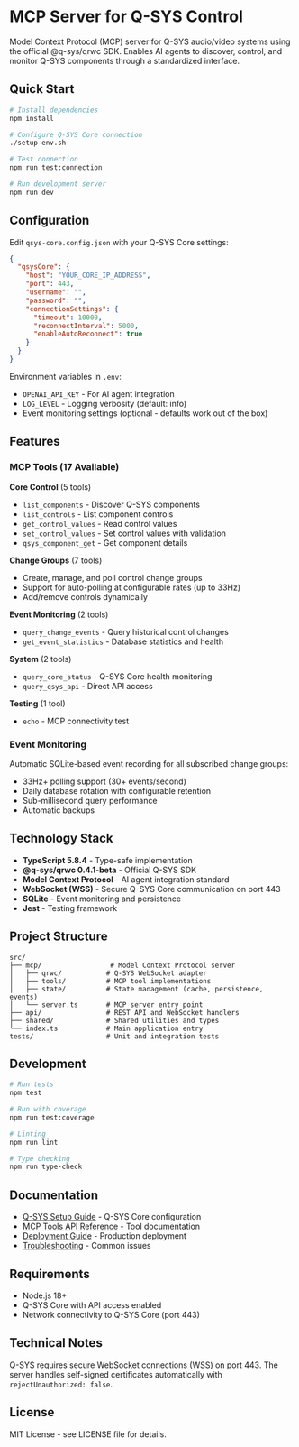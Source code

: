 # MCP Server for Q-SYS Control

Model Context Protocol (MCP) server for Q-SYS audio/video systems using the official @q-sys/qrwc SDK. Enables AI agents to discover, control, and monitor Q-SYS components through a standardized interface.

## Quick Start

```bash
# Install dependencies
npm install

# Configure Q-SYS Core connection
./setup-env.sh

# Test connection
npm run test:connection

# Run development server
npm run dev
```

## Configuration

Edit `qsys-core.config.json` with your Q-SYS Core settings:

```json
{
  "qsysCore": {
    "host": "YOUR_CORE_IP_ADDRESS",
    "port": 443,
    "username": "",
    "password": "",
    "connectionSettings": {
      "timeout": 10000,
      "reconnectInterval": 5000,
      "enableAutoReconnect": true
    }
  }
}
```

Environment variables in `.env`:
- `OPENAI_API_KEY` - For AI agent integration
- `LOG_LEVEL` - Logging verbosity (default: info)
- Event monitoring settings (optional - defaults work out of the box)

## Features

### MCP Tools (17 Available)

**Core Control** (5 tools)
- `list_components` - Discover Q-SYS components
- `list_controls` - List component controls
- `get_control_values` - Read control values
- `set_control_values` - Set control values with validation
- `qsys_component_get` - Get component details

**Change Groups** (7 tools)
- Create, manage, and poll control change groups
- Support for auto-polling at configurable rates (up to 33Hz)
- Add/remove controls dynamically

**Event Monitoring** (2 tools)
- `query_change_events` - Query historical control changes
- `get_event_statistics` - Database statistics and health

**System** (2 tools)
- `query_core_status` - Q-SYS Core health monitoring
- `query_qsys_api` - Direct API access

**Testing** (1 tool)
- `echo` - MCP connectivity test

### Event Monitoring

Automatic SQLite-based event recording for all subscribed change groups:
- 33Hz+ polling support (30+ events/second)
- Daily database rotation with configurable retention
- Sub-millisecond query performance
- Automatic backups


## Technology Stack

- **TypeScript 5.8.4** - Type-safe implementation
- **@q-sys/qrwc 0.4.1-beta** - Official Q-SYS SDK
- **Model Context Protocol** - AI agent integration standard
- **WebSocket (WSS)** - Secure Q-SYS Core communication on port 443
- **SQLite** - Event monitoring and persistence
- **Jest** - Testing framework

## Project Structure

```
src/
├── mcp/                 # Model Context Protocol server
│   ├── qrwc/           # Q-SYS WebSocket adapter
│   ├── tools/          # MCP tool implementations
│   ├── state/          # State management (cache, persistence, events)
│   └── server.ts       # MCP server entry point
├── api/                # REST API and WebSocket handlers
├── shared/             # Shared utilities and types
└── index.ts            # Main application entry
tests/                  # Unit and integration tests
```

## Development

```bash
# Run tests
npm test

# Run with coverage
npm run test:coverage

# Linting
npm run lint

# Type checking
npm run type-check
```

## Documentation

- [Q-SYS Setup Guide](QRWC_SETUP_GUIDE.md) - Q-SYS Core configuration
- [MCP Tools API Reference](docs/api/MCP_TOOLS.md) - Tool documentation
- [Deployment Guide](docs/DEPLOYMENT.md) - Production deployment
- [Troubleshooting](docs/TROUBLESHOOTING.md) - Common issues

## Requirements

- Node.js 18+
- Q-SYS Core with API access enabled
- Network connectivity to Q-SYS Core (port 443)

## Technical Notes

Q-SYS requires secure WebSocket connections (WSS) on port 443. The server handles self-signed certificates automatically with `rejectUnauthorized: false`.

## License

MIT License - see LICENSE file for details.
